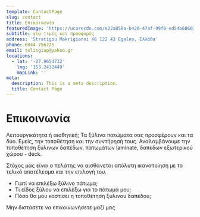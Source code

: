 ```yaml
---
template: ContactPage
slug: contact
title: Επικοινωνία
featuredImage: 'https://ucarecdn.com/e22a858a-b420-47af-99f6-ed54b6860333/'
subtitle: για τιμές και προσφορές
address: 'Stratigou Makrigianni 46 122 43 Egaleo, Ελλάδα'
phone: 6944 756725
email: tolisgiap@yahoo.gr
locations:
  - lat: '-27.9654732'
    lng: '153.2432449'
    mapLink: ''
meta:
  description: This is a meta description.
  title: Contact Page
---
```

# Επικοινωνία 

Λειτουργικότητα ή αισθητική; Τα ξύλινα πατώματα σας προσφέρουν και τα δύο. Εμείς, την τοποθέτηση και την συντήρησή τους. Αναλαμβάνουμε την τοποθέτηση ξύλινων δαπέδων, πατωμάτων laminate, δαπέδων εξωτερικού χώρου - deck.

Στόχος μας είναι ο πελάτης να αισθάνεται απόλυτη ικανοποίηση με το τελικό αποτέλεσμα και την επιλογή του.



* Γιατί να επιλέξω ξύλινο πάτωμα;
* Τι είδος ξύλου να επιλέξω για το πάτωμά μου;
* Πόσο θα μου κοστίσει η τοποθέτηση ξύλινου δαπέδου;

Μην διστάσετε να επικοινωνήσετε μαζί μας
